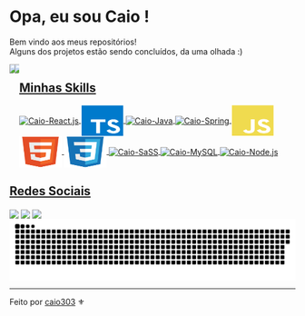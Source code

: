 # Opa, eu sou Caio !

Bem vindo aos meus repositórios!<br>
Alguns dos projetos estão sendo concluídos, da uma olhada :)
<div style="display: flex;">
    <div>
      <a href="https://github.com/caio303">
      <img width="50%" align="right" src="https://github-readme-stats.vercel.app/api?username=caio303&show_icons=true&theme=github_dark&include_all_commits=true&count_private=true"/>
      <img width="50%" align="right" src="https://github-readme-stats.vercel.app/api/top-langs/?username=caio303&layout=compact&langs_count=4&theme=github_dark"/>
    </div>
      <h2>Minhas Skills</h2>
    <div>
      <img align="center" alt="Caio-React.js" height="55" width="75" src="https://cdn.jsdelivr.net/gh/devicons/devicon/icons/react/react-original.svg" />
      <img align="center" alt="Caio-Ts" height="55" width="75" src="https://raw.githubusercontent.com/devicons/devicon/master/icons/typescript/typescript-plain.svg">
      <img align="center" alt="Caio-Java" height="55" width="75" src="https://cdn.jsdelivr.net/gh/devicons/devicon/icons/java/java-original.svg"/>
      <img align="center" alt="Caio-Spring" height="55" width="75" src="https://cdn.jsdelivr.net/gh/devicons/devicon/icons/spring/spring-original.svg">
      <img align="center" alt="Caio-Js" height="55" width="75" src="https://raw.githubusercontent.com/devicons/devicon/master/icons/javascript/javascript-plain.svg">
      <img align="center" alt="Caio-HTML" height="55" width="75" src="https://raw.githubusercontent.com/devicons/devicon/master/icons/html5/html5-original.svg">
      <img align="center" alt="Caio-CSS" height="55" width="75" src="https://raw.githubusercontent.com/devicons/devicon/master/icons/css3/css3-original.svg">
      <img align="center" alt="Caio-SaSS" height="55" width="75" src="https://cdn.jsdelivr.net/gh/devicons/devicon/icons/sass/sass-original.svg">
      <img align="center" alt="Caio-MySQL" height="55" width="75" src="https://cdn.jsdelivr.net/gh/devicons/devicon/icons/mysql/mysql-plain-wordmark.svg">
      <img align="center"  alt="Caio-Node.js" height="55" width="75" src="https://cdn.jsdelivr.net/gh/devicons/devicon/icons/nodejs/nodejs-original.svg" />
    </div>
</div>
  <h2>Redes Sociais</h2>
    <div style=""> 
      <a href="https://www.linkedin.com/in/caio303" target="_blank"><img height="30" align="center" src="https://img.shields.io/badge/-LinkedIn-100000?style=for-the-badge&logo=linkedin&logoColor=4B8DDA" stroke="4B8DDA" target="_blank"></a>
      <a href="https://github.com/caio303/"><img height="30" align="center" src="https://img.shields.io/badge/GitHub-100000?style=for-the-badge&logo=github&logoColor=4B8DDA"></a>
      <a href="mailto:caioalves_diogo@hotmail.com"><img height="30" align="center" src="https://img.shields.io/badge/Outlook-100000?style=for-the-badge&logo=microsoft-outlook&logoColor=4B8DDA"></a>
      <img alt="Snake animation" align="center" src="https://github.com/caio303/caio303/blob/output/github-contribution-grid-snake.svg">
    </div>

----------------------------------------------------------------------------------------------------------------------------------------------------------

Feito por <a href="linkedin.com/in/caio303">caio303</a> :fleur_de_lis:

